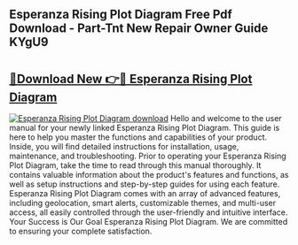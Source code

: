 ## Esperanza Rising Plot Diagram Free Pdf Download - Part-Tnt New Repair Owner Guide KYgU9

# <h2><a href="http://dfhbuz.blite.top/?on=Esperanza+Rising+Plot+Diagram">🔗Download New 👉🔴 Esperanza Rising Plot Diagram</a></h2>

[![Esperanza Rising Plot Diagram download](https://i.imgur.com/lujVjoI.png)](http://dfhbuz.blite.top/?on=Esperanza+Rising+Plot+Diagram)
Hello and welcome to the user manual for your newly linked Esperanza Rising Plot Diagram. This guide is here to help you master the functions and capabilities of your product. Inside, you will find detailed instructions for installation, usage, maintenance, and troubleshooting. Prior to operating your Esperanza Rising Plot Diagram, take the time to read through this manual thoroughly. It contains valuable information about the product's features and functions, as well as setup instructions and step-by-step guides for using each feature. Esperanza Rising Plot Diagram comes with an array of advanced features, including geolocation, smart alerts, customizable themes, and multi-user access, all easily controlled through the user-friendly and intuitive interface. Your Success is Our Goal Esperanza Rising Plot Diagram. We are committed to ensuring your complete satisfaction.
